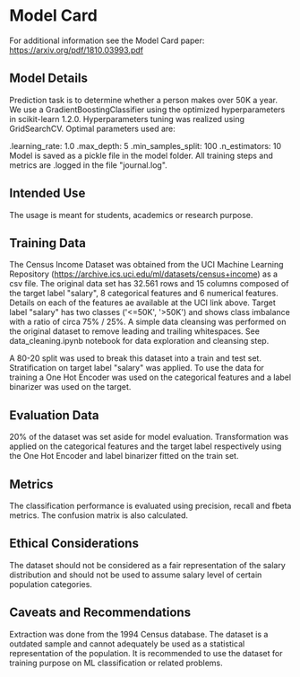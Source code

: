 # Model Card
For additional information see the Model Card paper: https://arxiv.org/pdf/1810.03993.pdf

## Model Details

Prediction task is to determine whether a person makes over 50K a year. We use a GradientBoostingClassifier using the optimized hyperparameters in scikit-learn 1.2.0. Hyperparameters tuning was realized using GridSearchCV. Optimal parameters used are:

.learning_rate: 1.0
.max_depth: 5
.min_samples_split: 100
.n_estimators: 10 Model is saved as a pickle file in the model folder. All training steps and metrics are .logged in the file "journal.log".


## Intended Use
The usage is meant for students, academics or research purpose.

## Training Data
The Census Income Dataset was obtained from the UCI Machine Learning Repository (https://archive.ics.uci.edu/ml/datasets/census+income) as a csv file. The original data set has 32.561 rows and 15 columns composed of the target label "salary", 8 categorical features and 6 numerical features. Details on each of the features ae available at the UCI link above. Target label "salary" has two classes ('<=50K', '>50K') and shows class imbalance with a ratio of circa 75% / 25%. A simple data cleansing was performed on the original dataset to remove leading and trailing whitespaces. See data_cleaning.ipynb notebook for data exploration and cleansing step.

A 80-20 split was used to break this dataset into a train and test set. Stratification on target label "salary" was applied. To use the data for training a One Hot Encoder was used on the categorical features and a label binarizer was used on the target.

## Evaluation Data
20% of the dataset was set aside for model evaluation. Transformation was applied on the categorical features and the target label respectively using the One Hot Encoder and label binarizer fitted on the train set.

## Metrics
The classification performance is evaluated using precision, recall and fbeta metrics. The confusion matrix is also calculated.


## Ethical Considerations
The dataset should not be considered as a fair representation of the salary distribution and should not be used to assume salary level of certain population categories.

## Caveats and Recommendations
Extraction was done from the 1994 Census database. The dataset is a outdated sample and cannot adequately be used as a statistical representation of the population. It is recommended to use the dataset for training purpose on ML classification or related problems.
